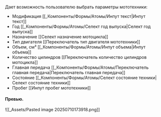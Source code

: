 Дает возможность пользователю выбрать параметры мототехники:
- Модификация [[_Компоненты/Формы/Атомы/Инпут текст|Инпут текст]]
- Год [[_Компоненты/Формы/Атомы/Селект год выпуска|Селект год выпуска]]
- Назначение [[Селект назначение мотоцикла]]
- Тип двигателя [[Переключатель тип двигателя мототехники]]
- Объем, см³ [[_Компоненты/Формы/Атомы/Инпут объема|Инпут объема]]
- Количество цилиндров [[Переключатель количество цилиндров мотоцикла]]
- Главная передача [[_Компоненты/Формы/Атомы/Переключатель главная передача|Переключатель главная передача]]
- Состояние [[_Компоненты/Формы/Атомы/Селект состояние техники|Селект состояние техники]]
- Пробег [[Инпут пробег мототехники]]
#### Превью.
![[_Assets/Pasted image 20250710173918.png]]